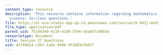 ```yaml
---
content_type: resource
description: 'This resource contains information regarding mathematics for computer
  science: In-class questions.'
file: https://ol-ocw-studio-app-qa.s3.amazonaws.com/courses/6-042j-mathematics-for-computer-science-spring-2015/d1f49d24c3b71a5e999b9f2603e7b97f_MIT6_042JS15_cp27.pdf
file_type: application/pdf
parent_uid: 751443e0-4110-d1d9-57e6-e5a847c9853e
resourcetype: Document
title: Session 27 Questions
uid: d1f49d24-c3b7-1a5e-999b-9f2603e7b97f
---
```

